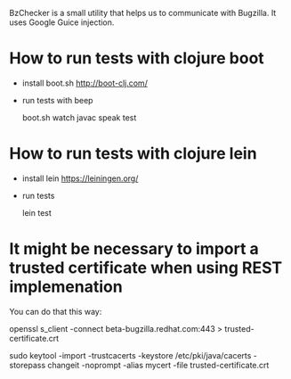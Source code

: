 BzChecker is a small utility that helps us to communicate with Bugzilla.
It uses Google Guice injection.

# How to run tests with clojure boot

* install boot.sh  http://boot-clj.com/
* run tests with beep

   boot.sh watch javac speak test
   
# How to run tests with clojure lein

* install lein https://leiningen.org/
* run tests

   lein test

# It might be necessary to import a trusted certificate when using REST implemenation
You can do that this way:

   openssl s_client -connect beta-bugzilla.redhat.com:443 > trusted-certificate.crt

   sudo keytool -import -trustcacerts -keystore /etc/pki/java/cacerts -storepass changeit -noprompt -alias mycert -file trusted-certificate.crt 
